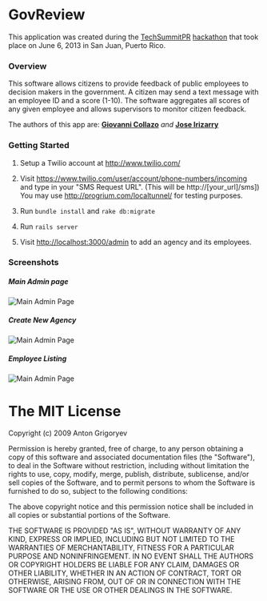 # GovReview

This application was created during the [TechSummitPR](http://techsummitpr.com/) [hackathon](https://www.hackerleague.org/hackathons/puerto-rico-tech-summit-hackathon) that took place on June 6, 2013 in San Juan, Puerto Rico.
### Overview

This software allows citizens to provide feedback of public employees to decision makers in the government. A citizen may send a text message with an employee ID and a score (1-10). The software aggregates all scores of any given employee and allows supervisors to monitor citizen feedback.

The authors of this app are:
**[Giovanni Collazo](https://github.com/gcollazo)**
*and*
**[Jose Irizarry](https://github.com/crm114)**


### Getting Started

1. Setup a Twilio account at <http://www.twilio.com/>

2. Visit <https://www.twilio.com/user/account/phone-numbers/incoming> and type in your "SMS Request URL". (This will be http://[your_url]/sms])
  You may use <http://progrium.com/localtunnel/> for testing purposes.

3. Run `bundle install` and `rake db:migrate`

4. Run `rails server`

5. Visit <http://localhost:3000/admin> to add an agency and its employees.

### Screenshots
##### Main Admin page
![Main Admin Page](http://i.imgur.com/I9WeiHYh.png "Main Admin Page")


##### Create New Agency
![Main Admin Page](http://i.imgur.com/ZLeambJh.png "New Agency Page")

##### Employee Listing
![Main Admin Page](http://i.imgur.com/109DuzHh.png "Employee List Page")


The MIT License
===============

Copyright (c) 2009 Anton Grigoryev

Permission is hereby granted, free of charge, to any person obtaining a copy
of this software and associated documentation files (the "Software"), to deal
in the Software without restriction, including without limitation the rights
to use, copy, modify, merge, publish, distribute, sublicense, and/or sell
copies of the Software, and to permit persons to whom the Software is
furnished to do so, subject to the following conditions:

The above copyright notice and this permission notice shall be included in
all copies or substantial portions of the Software.

THE SOFTWARE IS PROVIDED "AS IS", WITHOUT WARRANTY OF ANY KIND, EXPRESS OR
IMPLIED, INCLUDING BUT NOT LIMITED TO THE WARRANTIES OF MERCHANTABILITY,
FITNESS FOR A PARTICULAR PURPOSE AND NONINFRINGEMENT. IN NO EVENT SHALL THE
AUTHORS OR COPYRIGHT HOLDERS BE LIABLE FOR ANY CLAIM, DAMAGES OR OTHER
LIABILITY, WHETHER IN AN ACTION OF CONTRACT, TORT OR OTHERWISE, ARISING FROM,
OUT OF OR IN CONNECTION WITH THE SOFTWARE OR THE USE OR OTHER DEALINGS IN
THE SOFTWARE.
